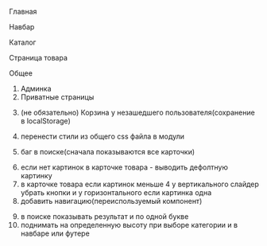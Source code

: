 Главная

<!-- 1. Тени карточкек на главной -->
   <!-- 2. Анимация "Ближайшие мероприятия" -->
   <!-- 3. Курсор pointer при наведении - "Больше интересной информации" -->

<!-- 2. Футер -->
   <!-- 5. Решить вопрос с сохранением позиции скролла -->
   <!-- 5. Лоадер по центру экрана -->

Навбар

<!-- 1. Сохранение телефона -->
<!-- 2. Поиск -->

Каталог

<!-- 1. При открытии подкатегории открывать категорию в аккордеоне -->

<!-- 2. При изменении пагинации - скролл вверх -->

Страница товара

<!-- 1. карусель -->

Общее

1. Админка
2. Приватные страницы
<!-- 3. Страница пользователя -->
3. (не обязательно) Корзина у незашедшего пользователя(сохранение в localStorage)
<!-- 5. поменять название редюсера filter на products -->
4. перенести стили из общего css файла в модули

5. баг в поиске(сначала показываются все карточки)
<!-- 6. баг в корзине(большая сумма - перенос строки нужно убрать) -->
6. если нет картинок в карточке товара - выводить дефолтную картинку
7. в карточке товара если картинок меньше 4 у вертикального слайдер убрать кнопки и у горизонтального если картинка одна
8. добавить навигацию(переиспользуемый компонент)
<!-- 10. у всех кнопок сделать прозрачный фон вместо серого -->
9. в поиске показывать результат и по одной букве
10. поднимать на определенную высоту при выборе категории и в навбаре или футере
<!-- 12. ВЕЗДЕ убрать svg из кода в отдельное место -->
